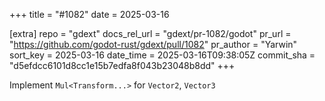 +++
title = "#1082"
date = 2025-03-16

[extra]
repo = "gdext"
docs_rel_url = "gdext/pr-1082/godot"
pr_url = "https://github.com/godot-rust/gdext/pull/1082"
pr_author = "Yarwin"
sort_key = 2025-03-16
date_time = 2025-03-16T09:38:05Z
commit_sha = "d5efdcc6101d8cc1e15b7edfa8f043b23048b8dd"
+++

Implement `Mul<Transform...>` for `Vector2`, `Vector3`
